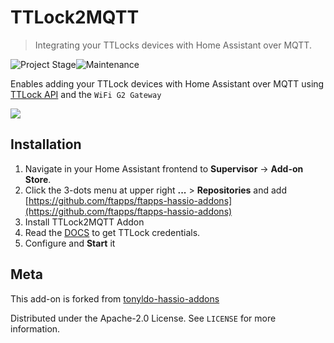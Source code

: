 # TTLock2MQTT
> Integrating your TTLocks devices with Home Assistant over MQTT.

![Project Stage][project-stage-shield]![Maintenance][maintenance-shield] 

Enables adding your TTLock devices with Home Assistant over MQTT using [TTLock API][ttlockapi] and the `WiFi G2 Gateway`

<img src="pictures/diagram.png"/>



## Installation
1. Navigate in your Home Assistant frontend to **Supervisor** -> **Add-on Store**.
2. Click the 3-dots menu at upper right **...** > **Repositories** and add [https://github.com/ftapps/ftapps-hassio-addons](https://github.com/ftapps/ftapps-hassio-addons)
3. Install TTLock2MQTT Addon
4. Read the [DOCS](https://github.com/tonyldo/ttlockio) to get TTLock credentials.
5. Configure and **Start** it

## Meta
  
This add-on is forked from [tonyldo-hassio-addons](https://github.com/tonyldo/tonyldo-hassio-addons)
  
Distributed under the Apache-2.0 License. See ``LICENSE`` for more information.

<!-- Markdown link -->
[wiki]: https://github.com/tonyldo/tonyldo-hassio-addons
[project-stage-shield]: https://img.shields.io/badge/project%20stage-development%20beta-red.svg
[maintenance-shield]: https://img.shields.io/maintenance/yes/2022.svg
[ttlockapi]: https://euopen.ttlock.com/doc/userGuide
[github_tonyldo]: https://github.com/tonyldo/
